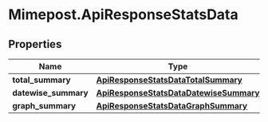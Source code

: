 # Mimepost.ApiResponseStatsData

## Properties
Name | Type | Description | Notes
------------ | ------------- | ------------- | -------------
**total_summary** | [**ApiResponseStatsDataTotalSummary**](ApiResponseStatsDataTotalSummary.md) |  | [optional] 
**datewise_summary** | [**ApiResponseStatsDataDatewiseSummary**](ApiResponseStatsDataDatewiseSummary.md) |  | [optional] 
**graph_summary** | [**ApiResponseStatsDataGraphSummary**](ApiResponseStatsDataGraphSummary.md) |  | [optional] 


